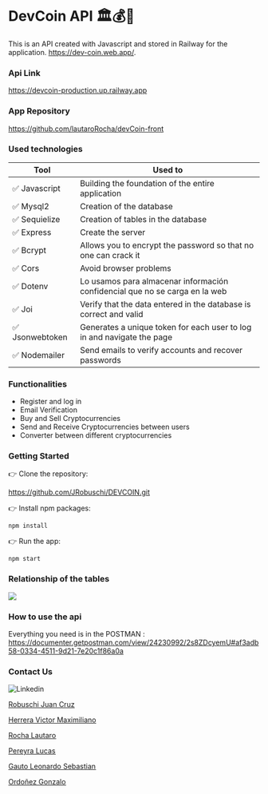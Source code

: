 # DevCoin API 🏛️💰💱

This is an API created with Javascript and stored in Railway for the application. https://dev-coin.web.app/.

### Api Link

https://devcoin-production.up.railway.app

### App Repository

https://github.com/lautaroRocha/devCoin-front

### Used technologies

| Tool            | Used to                                                                     |
| --------------- | --------------------------------------------------------------------------- |
| ✅ Javascript   | Building the foundation of the entire application                           |
| ✅ Mysql2       | Creation of the database                                                    |
| ✅ Sequielize   | Creation of tables in the database                                          |
| ✅ Express      | Create the server                                                           |
| ✅ Bcrypt       | Allows you to encrypt the password so that no one can crack it              |
| ✅ Cors         | Avoid browser problems                                                      |
| ✅ Dotenv       | Lo usamos para almacenar información confidencial que no se carga en la web |
| ✅ Joi          | Verify that the data entered in the database is correct and valid           |
| ✅ Jsonwebtoken | Generates a unique token for each user to log in and navigate the page      |
| ✅ Nodemailer   | Send emails to verify accounts and recover passwords                        |

### Functionalities

- Register and log in
- Email Verification
- Buy and Sell Cryptocurrencies
- Send and Receive Cryptocurrencies between users
- Converter between different cryptocurrencies

### Getting Started

👉 Clone the repository:

https://github.com/JRobuschi/DEVCOIN.git

👉 Install npm packages:

`npm install`

👉 Run the app:

`npm start`
### Relationship of the tables

![]("https://user-images.githubusercontent.com/96081496/216461293-30d8fe94-1eee-4926-bac6-3d6b757dbf29.png">)

### How to use the api

Everything you need is in the POSTMAN :
https://documenter.getpostman.com/view/24230992/2s8ZDcyemU#af3adb58-0334-4511-9d21-7e20c1f86a0a

### Contact Us

<img src="https://camo.githubusercontent.com/7e1a1a039c75a7c4d2a91d7f97bf0a1c2adcf7cb49b7dbbfc02963a4f9fdaca4/68747470733a2f2f696d672e736869656c64732e696f2f62616467652f6c696e6b6564696e2d2532333030373742352e7376673f7374796c653d666f722d7468652d6261646765266c6f676f3d6c696e6b6564696e266c6f676f436f6c6f723d7768697465" alt="Linkedin" data-canonical-src="https://img.shields.io/badge/linkedin-%230077B5.svg?style=for-the-badge&amp;logo=linkedin&amp;logoColor=white" style="max-width: 100%;">

<a href="https://www.linkedin.com/in/juan-cruz-robuschi/"><u>Robuschi Juan Cruz<u><a><br>

<a href="https://www.linkedin.com/in/victor-maximiliano-herrera/"><u>Herrera Victor Maximiliano<u>
</a><br>

<a href="https://www.linkedin.com/in/lautaro-rocha/"><u>Rocha Lautaro<u></a><br>

<a href="https://www.linkedin.com/in/lucaspereyradev/"><u>Pereyra Lucas<u></a><br>

<a href="https://www.linkedin.com/in/leonardo-sebastian-gauto-30a185216/"><u>Gauto Leonardo Sebastian<u> </a><br>

<a href="https://www.linkedin.com/in/gonzalo-ordo%C3%B1ez-8aa9b2177/"><u>Ordoñez Gonzalo<u></a><br>
